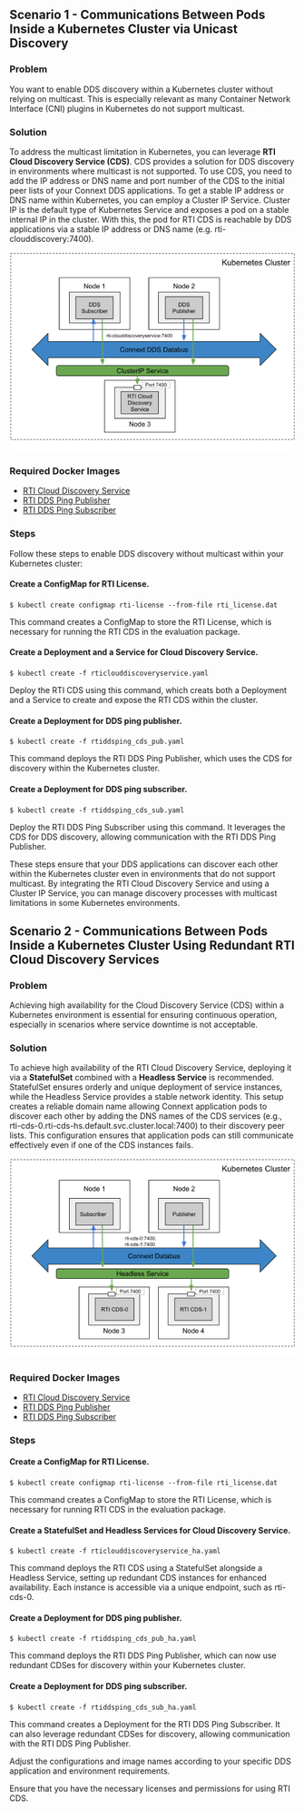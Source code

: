 ## Scenario 1 - Communications Between Pods Inside a Kubernetes Cluster via Unicast Discovery

### Problem

You want to enable DDS discovery within a Kubernetes cluster without relying on multicast. This is especially relevant as many Container Network Interface (CNI) plugins in Kubernetes do not support multicast.

### Solution

To address the multicast limitation in Kubernetes, you can leverage **RTI Cloud Discovery Service (CDS)**. CDS provides a solution for DDS discovery in environments where multicast is not supported. To use CDS, you need to add the IP address or DNS name and port number of the CDS to the initial peer lists of your Connext DDS applications. To get a stable IP address or DNS name within Kubernetes, you can employ a Cluster IP Service. Cluster IP is the default type of Kubernetes Service and exposes a pod on a stable internal IP in the cluster. With this, the pod for RTI CDS is reachable by DDS applications via a stable IP address or DNS name (e.g. rti-clouddiscovery:7400).

![Discovery without Multicast](ddsping_cds.png)

### Required Docker Images
- [RTI Cloud Discovery Service](../dockerfiles/rti_clouddiscoveryservice)
- [RTI DDS Ping Publisher](../dockerfiles/rti_ddsping_pub)
- [RTI DDS Ping Subscriber](../dockerfiles/rti_ddsping_sub)

### Steps
Follow these steps to enable DDS discovery without multicast within your Kubernetes cluster:

#### Create a ConfigMap for RTI License.
`$ kubectl create configmap rti-license --from-file rti_license.dat`

This command creates a ConfigMap to store the RTI License, which is necessary for running the RTI CDS in the evaluation package.

#### Create a Deployment and a Service for Cloud Discovery Service.
`$ kubectl create -f rticlouddiscoveryservice.yaml`

Deploy the RTI CDS using this command, which creats both a Deployment and a Service to create and expose the RTI CDS within the cluster. 

#### Create a Deployment for DDS ping publisher.
`$ kubectl create -f rtiddsping_cds_pub.yaml`

This command deploys the RTI DDS Ping Publisher, which uses the CDS for discovery within the Kubernetes cluster.

#### Create a Deployment for DDS ping subscriber.
`$ kubectl create -f rtiddsping_cds_sub.yaml`

Deploy the RTI DDS Ping Subscriber using this command. It leverages the CDS for DDS discovery, allowing communication with the RTI DDS Ping Publisher.

These steps ensure that your DDS applications can discover each other within the Kubernetes cluster even in environments that do not support multicast. By integrating the RTI Cloud Discovery Service and using a Cluster IP Service, you can manage discovery processes with multicast limitations in some Kubernetes environments.

## Scenario 2 - Communications Between Pods Inside a Kubernetes Cluster Using Redundant RTI Cloud Discovery Services

### Problem

Achieving high availability for the Cloud Discovery Service (CDS) within a Kubernetes environment is essential for ensuring continuous operation, especially in scenarios where service downtime is not acceptable.

### Solution

To achieve high availability of the RTI Cloud Discovery Service, deploying it via a **StatefulSet** combined with a **Headless Service** is recommended. StatefulSet ensures orderly and unique deployment of service instances, while the Headless Service provides a stable network identity. This setup creates a reliable domain name allowing Connext application pods to discover each other by adding the DNS names of the CDS services (e.g., rti-cds-0.rti-cds-hs.default.svc.cluster.local:7400) to their discovery peer lists. This configuration ensures that application pods can still communicate effectively even if one of the CDS instances fails.

![Discovery without Multicast](cds_replicated.png)

### Required Docker Images
- [RTI Cloud Discovery Service](../dockerfiles/rti_clouddiscoveryservice)
- [RTI DDS Ping Publisher](../dockerfiles/rti_ddsping_pub)
- [RTI DDS Ping Subscriber](../dockerfiles/rti_ddsping_sub)

### Steps

#### Create a ConfigMap for RTI License.
`$ kubectl create configmap rti-license --from-file rti_license.dat`

This command creates a ConfigMap to store the RTI License, which is necessary for running RTI CDS in the evaluation package.

#### Create a StatefulSet and Headless Services for Cloud Discovery Service.
`$ kubectl create -f rticlouddiscoveryservice_ha.yaml`

This command deploys the RTI CDS using a StatefulSet alongside a Headless Service, setting up redundant CDS instances for enhanced availability. Each instance is accessible via a unique endpoint, such as rti-cds-0.

#### Create a Deployment for DDS ping publisher.
`$ kubectl create -f rtiddsping_cds_pub_ha.yaml`

This command deploys the RTI DDS Ping Publisher, which can now use redundant CDSes for discovery within your Kubernetes cluster.

#### Create a Deployment for DDS ping subscriber.
`$ kubectl create -f rtiddsping_cds_sub_ha.yaml`

This command creates a Deployment for the RTI DDS Ping Subscriber. It can also leverage redundant CDSes for discovery, allowing communication with the RTI DDS Ping Publisher.

Adjust the configurations and image names according to your specific DDS application and environment requirements.

Ensure that you have the necessary licenses and permissions for using RTI CDS.
